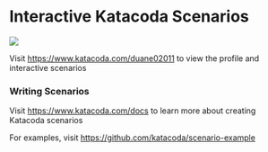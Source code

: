 # Interactive Katacoda Scenarios

[![](http://shields.katacoda.com/katacoda/duane02011/count.svg)](https://www.katacoda.com/duane02011 "Get your profile on Katacoda.com")

Visit https://www.katacoda.com/duane02011 to view the profile and interactive scenarios

### Writing Scenarios
Visit https://www.katacoda.com/docs to learn more about creating Katacoda scenarios

For examples, visit https://github.com/katacoda/scenario-example
